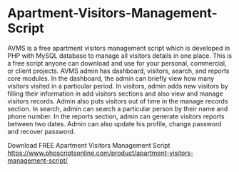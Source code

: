 # Apartment-Visitors-Management-Script
AVMS is a free apartment visitors management script which is developed in PHP with MySQL database to manage all visitors details in one place. This is a free script anyone can download and use for your personal, commercial, or client projects. AVMS admin has dashboard, visitors, search, and reports core modules. In the dashboard, the admin can briefly view how many visitors visited in a particular period. In visitors, admin adds new visitors by filling their information in add visitors sections and also view and manage visitors records. Admin also puts visitors out of time in the manage records section. In search, admin can search a particular person by their name and phone number. In the reports section, admin can generate visitors reports between two dates. Admin can also update his profile, change password and recover password.

Download FREE Apartment Visitors Management Script
https://www.phpscriptsonline.com/product/apartment-visitors-management-script/
